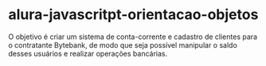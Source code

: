 # alura-javascritpt-orientacao-objetos
O objetivo  é criar um sistema de conta-corrente e cadastro de clientes para o contratante Bytebank, de modo que seja possível manipular o saldo desses usuários e realizar operações bancárias.
